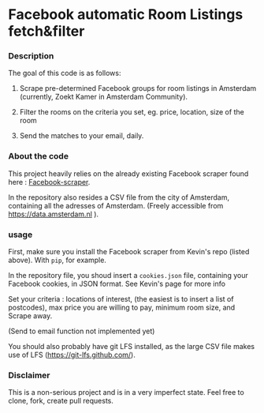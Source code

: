 # Facebook automatic Room Listings fetch&filter

### Description
The goal of this code is as follows:

1. Scrape pre-determined Facebook groups for room listings in Amsterdam (currently, Zoekt Kamer in Amsterdam Community).

2. Filter the rooms on the criteria you set, eg. price, location, size of the room

3. Send the matches to your email, daily. 

### About the code
This project heavily relies on the already existing Facebook scraper found here : [Facebook-scraper](https://github.com/kevinzg/facebook-scraper).

In the repository also resides a CSV file from the city of Amsterdam, containing all the adresses of Amsterdam. (Freely accessible from https://data.amsterdam.nl ).

### usage
First, make sure you install the Facebook scraper from Kevin's repo (listed above). With `pip`, for example.

In the repository file, you shoud insert a `cookies.json` file, containing your Facebook cookies, in JSON format. See Kevin's page for more info

Set your criteria : locations of interest, (the easiest is to insert a list of postcodes), max price you are willing to pay, minimum room size, and Scrape away.

(Send to email function not implemented yet)

You should also probably have git LFS installed, as the large CSV file makes use of LFS (https://git-lfs.github.com/).

### Disclaimer
This is a non-serious project and is in a very imperfect state. Feel free to clone, fork, create pull requests.
